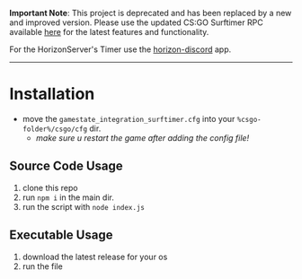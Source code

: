 **Important Note**: This project is deprecated and has been replaced by a new and improved version. Please use the updated CS:GO Surftimer RPC available [here](https://github.com/13ace37/surftimer-rpc-gui/) for the latest features and functionality.

For the HorizonServer's Timer use the [horizon-discord](https://github.com/13ace37/horizon-discord) app.

------

# Installation

- move the `gamestate_integration_surftimer.cfg` into your `%csgo-folder%/csgo/cfg` dir.
    * *make sure u restart the game after adding the config file!*

## Source Code Usage

1. clone this repo
1. run `npm i` in the main dir. 
1. run the script with `node index.js`

## Executable Usage

1. download the latest release for your os
1. run the file
